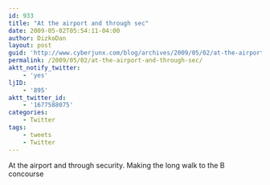 ```yaml
---
id: 933
title: "At the airport and through sec"
date: 2009-05-02T05:54:11-04:00
author: DizkoDan
layout: post
guid: 'http://www.cyberjunx.com/blog/archives/2009/05/02/at-the-airport-and-through-sec/'
permalink: /2009/05/02/at-the-airport-and-through-sec/
aktt_notify_twitter:
    - 'yes'
ljID:
    - '895'
aktt_twitter_id:
    - '1677588075'
categories:
    - Twitter
tags:
    - tweets
    - Twitter
---
```


At the airport and through security. Making the long walk to the B concourse